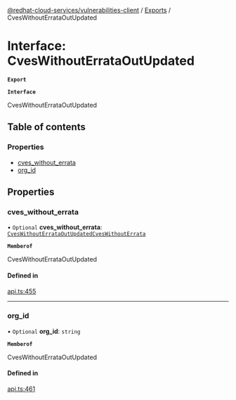 [@redhat-cloud-services/vulnerabilities-client](../README.md) / [Exports](../modules.md) / CvesWithoutErrataOutUpdated

# Interface: CvesWithoutErrataOutUpdated

**`Export`**

**`Interface`**

CvesWithoutErrataOutUpdated

## Table of contents

### Properties

- [cves\_without\_errata](CvesWithoutErrataOutUpdated.md#cves_without_errata)
- [org\_id](CvesWithoutErrataOutUpdated.md#org_id)

## Properties

### cves\_without\_errata

• `Optional` **cves\_without\_errata**: [`CvesWithoutErrataOutUpdatedCvesWithoutErrata`](CvesWithoutErrataOutUpdatedCvesWithoutErrata.md)

**`Memberof`**

CvesWithoutErrataOutUpdated

#### Defined in

[api.ts:455](https://github.com/RedHatInsights/javascript-clients/blob/master/packages/vulnerabilities/api.ts#L455)

___

### org\_id

• `Optional` **org\_id**: `string`

**`Memberof`**

CvesWithoutErrataOutUpdated

#### Defined in

[api.ts:461](https://github.com/RedHatInsights/javascript-clients/blob/master/packages/vulnerabilities/api.ts#L461)
